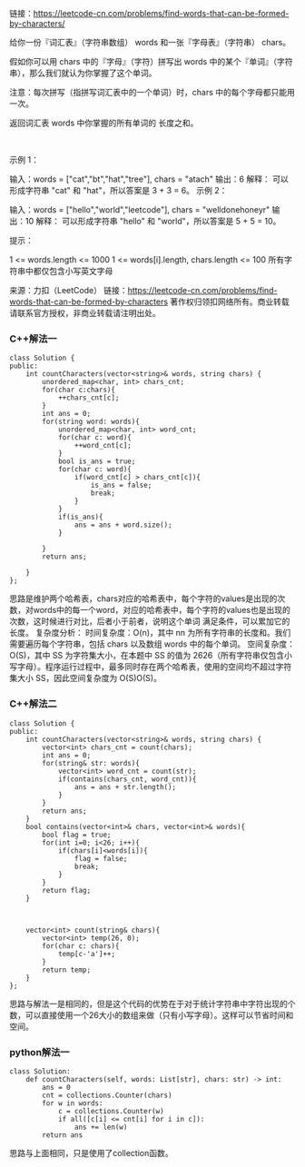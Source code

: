 链接：https://leetcode-cn.com/problems/find-words-that-can-be-formed-by-characters/

给你一份『词汇表』（字符串数组） words 和一张『字母表』（字符串） chars。

假如你可以用 chars 中的『字母』（字符）拼写出 words 中的某个『单词』（字符串），那么我们就认为你掌握了这个单词。

注意：每次拼写（指拼写词汇表中的一个单词）时，chars 中的每个字母都只能用一次。

返回词汇表 words 中你掌握的所有单词的 长度之和。

 

示例 1：

输入：words = ["cat","bt","hat","tree"], chars = "atach"
输出：6
解释： 
可以形成字符串 "cat" 和 "hat"，所以答案是 3 + 3 = 6。
示例 2：

输入：words = ["hello","world","leetcode"], chars = "welldonehoneyr"
输出：10
解释：
可以形成字符串 "hello" 和 "world"，所以答案是 5 + 5 = 10。
 

提示：

1 <= words.length <= 1000
1 <= words[i].length, chars.length <= 100
所有字符串中都仅包含小写英文字母

来源：力扣（LeetCode）
链接：https://leetcode-cn.com/problems/find-words-that-can-be-formed-by-characters
著作权归领扣网络所有。商业转载请联系官方授权，非商业转载请注明出处。


### C++解法一 ###
```
class Solution {
public:
    int countCharacters(vector<string>& words, string chars) {
        unordered_map<char, int> chars_cnt;
        for(char c:chars){
            ++chars_cnt[c];
        }
        int ans = 0;
        for(string word: words){
            unordered_map<char, int> word_cnt;
            for(char c: word){
                ++word_cnt[c];
            }
            bool is_ans = true;
            for(char c: word){
                if(word_cnt[c] > chars_cnt[c]){
                    is_ans = false;
                    break;
                }
            }
            if(is_ans){
                ans = ans + word.size();
            }

        }
        return ans;

    }
};
```
思路是维护两个哈希表，chars对应的哈希表中，每个字符的values是出现的次数，对words中的每一个word，对应的哈希表中，每个字符的values也是出现的次数，这时候进行对比，后者小于前者，说明这个单词
满足条件，可以累加它的长度。
复杂度分析：
时间复杂度：O(n)，其中 nn 为所有字符串的长度和。我们需要遍历每个字符串，包括 chars 以及数组 words 中的每个单词。
空间复杂度：O(S)，其中 SS 为字符集大小，在本题中 SS 的值为 2626（所有字符串仅包含小写字母）。程序运行过程中，最多同时存在两个哈希表，使用的空间均不超过字符集大小 SS，因此空间复杂度为 O(S)O(S)。


### C++解法二 ###
```
class Solution {
public:
    int countCharacters(vector<string>& words, string chars) {
        vector<int> chars_cnt = count(chars);
        int ans = 0;
        for(string& str: words){
            vector<int> word_cnt = count(str);
            if(contains(chars_cnt, word_cnt)){
                ans = ans + str.length();
            }
        }
        return ans;
    }
    bool contains(vector<int>& chars, vector<int>& words){
        bool flag = true;
        for(int i=0; i<26; i++){
            if(chars[i]<words[i]){
                flag = false;
                break;
            }
        }
        return flag;
    }



    vector<int> count(string& chars){
        vector<int> temp(26, 0);
        for(char c: chars){
            temp[c-'a']++;
        }
        return temp;
    }
};
```
思路与解法一是相同的，但是这个代码的优势在于对于统计字符串中字符出现的个数，可以直接使用一个26大小的数组来做（只有小写字母）。这样可以节省时间和空间。

### python解法一 ###
```
class Solution:
    def countCharacters(self, words: List[str], chars: str) -> int:
        ans = 0
        cnt = collections.Counter(chars)
        for w in words:
            c = collections.Counter(w)
            if all([c[i] <= cnt[i] for i in c]):
                ans += len(w)
        return ans
```
思路与上面相同，只是使用了collection函数。
